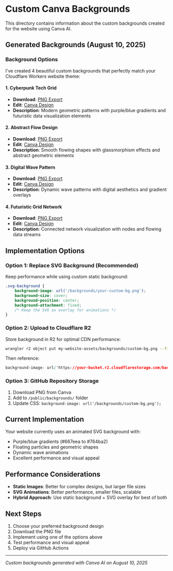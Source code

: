 # Custom Canva Backgrounds

This directory contains information about the custom backgrounds created for the website using Canva AI.

## Generated Backgrounds (August 10, 2025)

### Background Options
I've created 4 beautiful custom backgrounds that perfectly match your Cloudflare Workers website theme:

#### 1. Cyberpunk Tech Grid
- **Download**: [PNG Export](https://export-download.canva.com/3fcf1078-89e3-4fdd-95ab-2863772f73cf/0/0001-6143384551771722891.png?X-Amz-Algorithm=AWS4-HMAC-SHA256&X-Amz-Credential=AKIAQYCGKMUH5AO7UJ26%2F20250810%2Fus-east-1%2Fs3%2Faws4_request&X-Amz-Date=20250810T061452Z&X-Amz-Expires=51259&X-Amz-Signature=a9f92de23253f6fc6730825bd5d3a84cb2c7de85a9c5501938c436a1c1eafd6d&X-Amz-SignedHeaders=host%3Bx-amz-expected-bucket-owner&response-expires=Sun%2C%2010%20Aug%202025%2020%3A29%3A11%20GMT)
- **Edit**: [Canva Design](https://www.canva.com/api/action?token=eyJhbGciOiJkaXIiLCJlbmMiOiJBMjU2R0NNIiwiZXhwaXJ5IjoxNzU0OTQwMzMwNDkzfQ..XqelkCTkdOmHEh1B.CxkTKllj-7BID25Z66UiGaYt3Q4xS5iwM4QqUN6i9xmc-pAVwTo1HPTO4fyGA1iEA8O0R7Q6rs4bR1zCTjz-kAV-Av9NweoRjAEuHJliO30M1Q.C6CxSo2fdz7S10gjbBWhsg)
- **Description**: Modern geometric patterns with purple/blue gradients and futuristic data visualization elements

#### 2. Abstract Flow Design
- **Download**: [PNG Export](https://export-download.canva.com/978a5486-6469-4457-96cb-28969d108c66/0/0001-3631501860497514436.png?X-Amz-Algorithm=AWS4-HMAC-SHA256&X-Amz-Credential=AKIAQYCGKMUH5AO7UJ26%2F20250810%2Fus-east-1%2Fs3%2Faws4_request&X-Amz-Date=20250810T041407Z&X-Amz-Expires=61390&X-Amz-Signature=1c0a5aaa26d955f7bc5d0c60585b5652c2682d57c1d21476267472aa9e190bc9&X-Amz-SignedHeaders=host%3Bx-amz-expected-bucket-owner&response-expires=Sun%2C%2010%20Aug%202025%2021%3A17%3A17%20GMT)
- **Edit**: [Canva Design](https://www.canva.com/api/action?token=eyJhbGciOiJkaXIiLCJlbmMiOiJBMjU2R0NNIiwiZXhwaXJ5IjoxNzU0OTQwMzMwNDk0fQ..LyXYfky0YEaG8dDM.qlwCLVoBeXE1Fj5wTvLXlqXzEiRbGaqIu8Ty_HRr8phAe0AqaXS3rl_E-aWISBiBVeYWQl7n-fAZHh9BTKJGTKBzcGQI38oUGIbsBUgaDm9ITQ.1XqMHh6ev_iTBOQ8JhZbcQ)
- **Description**: Smooth flowing shapes with glassmorphism effects and abstract geometric elements

#### 3. Digital Wave Pattern
- **Download**: [PNG Export](https://export-download.canva.com/87bf6534-fd3b-4d19-86f7-bac272dd0f56/0/0001-9196825098571924168.png?X-Amz-Algorithm=AWS4-HMAC-SHA256&X-Amz-Credential=AKIAQYCGKMUH5AO7UJ26%2F20250810%2Fus-east-1%2Fs3%2Faws4_request&X-Amz-Date=20250810T040324Z&X-Amz-Expires=62095&X-Amz-Signature=29269f4e8908fdaee4299331c84b73aca48bde3330495622b0c19b47d2e665d2&X-Amz-SignedHeaders=host%3Bx-amz-expected-bucket-owner&response-expires=Sun%2C%2010%20Aug%202025%2021%3A18%3A19%20GMT)
- **Edit**: [Canva Design](https://www.canva.com/api/action?token=eyJhbGciOiJkaXIiLCJlbmMiOiJBMjU2R0NNIiwiZXhwaXJ5IjoxNzU0OTQwMzMwNDk0fQ..OHgNlcCsUUD2dKwa.vV7Eua6zzvklT8fZ3PBOSY-pXn6nHcb79F-QxvG30ef9Tjkr3RrNMTO9mKKVjZWROu33MwQa7c7T7L3sdifdG-cZ-xBeV2P9ni9CXUV4fXkKYg.SySoWBGAs8L82sVdZudODA)
- **Description**: Dynamic wave patterns with digital aesthetics and gradient overlays

#### 4. Futuristic Grid Network
- **Download**: [PNG Export](https://export-download.canva.com/2977ba05-b3ab-41aa-82d2-f4eef297ce02/0/0001-6143384551635448248.png?X-Amz-Algorithm=AWS4-HMAC-SHA256&X-Amz-Credential=AKIAQYCGKMUH5AO7UJ26%2F20250810%2Fus-east-1%2Fs3%2Faws4_request&X-Amz-Date=20250810T165216Z&X-Amz-Expires=13618&X-Amz-Signature=a5b4d944594d19caf3bf8f6fce54220b56cf0ca898e37b0982b65c09fd3e1924&X-Amz-SignedHeaders=host%3Bx-amz-expected-bucket-owner&response-expires=Sun%2C%2010%20Aug%202025%2020%3A39%3A14%20GMT)
- **Edit**: [Canva Design](https://www.canva.com/api/action?token=eyJhbGciOiJkaXIiLCJlbmMiOiJBMjU2R0NNIiwiZXhwaXJ5IjoxNzU0OTQwMzMwNDk0fQ..0yZWL2nSI19_rY3P.nUlsmn7CO_W5eH9u00aMFbROP0QlUFk2SqxvGzcn5C8iD7RRBhIz06GNh-tID8ac0K-4zSHDYd26XDd5hgN-OC9m_DIsP1oZAldiSRONc5WBAw.yhVinXW53dexQHywRHs3zA)
- **Description**: Connected network visualization with nodes and flowing data streams

## Implementation Options

### Option 1: Replace SVG Background (Recommended)
Keep performance while using custom static background:

```css
.svg-background {
    background-image: url('/backgrounds/your-custom-bg.png');
    background-size: cover;
    background-position: center;
    background-attachment: fixed;
    /* Keep the SVG as overlay for animations */
}
```

### Option 2: Upload to Cloudflare R2
Store background in R2 for optimal CDN performance:

```bash
wrangler r2 object put my-website-assets/backgrounds/custom-bg.png --file=./custom-bg.png
```

Then reference:
```css
background-image: url('https://your-bucket.r2.cloudflarestorage.com/backgrounds/custom-bg.png');
```

### Option 3: GitHub Repository Storage
1. Download PNG from Canva
2. Add to `/public/backgrounds/` folder  
3. Update CSS: `background-image: url('/backgrounds/custom-bg.png');`

## Current Implementation
Your website currently uses an animated SVG background with:
- Purple/blue gradients (#667eea to #764ba2)
- Floating particles and geometric shapes
- Dynamic wave animations
- Excellent performance and visual appeal

## Performance Considerations
- **Static Images**: Better for complex designs, but larger file sizes
- **SVG Animations**: Better performance, smaller files, scalable
- **Hybrid Approach**: Use static background + SVG overlay for best of both

## Next Steps
1. Choose your preferred background design
2. Download the PNG file
3. Implement using one of the options above
4. Test performance and visual appeal
5. Deploy via GitHub Actions

---
*Custom backgrounds generated with Canva AI on August 10, 2025*